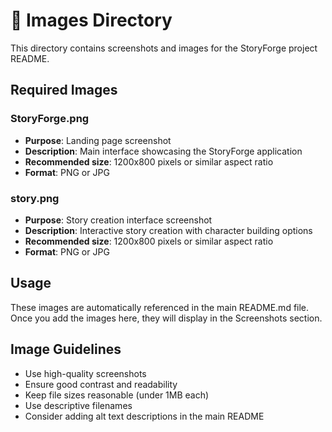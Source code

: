 # 📸 Images Directory

This directory contains screenshots and images for the StoryForge project README.

## Required Images

### StoryForge.png
- **Purpose**: Landing page screenshot
- **Description**: Main interface showcasing the StoryForge application
- **Recommended size**: 1200x800 pixels or similar aspect ratio
- **Format**: PNG or JPG

### story.png
- **Purpose**: Story creation interface screenshot
- **Description**: Interactive story creation with character building options
- **Recommended size**: 1200x800 pixels or similar aspect ratio
- **Format**: PNG or JPG

## Usage

These images are automatically referenced in the main README.md file. Once you add the images here, they will display in the Screenshots section.

## Image Guidelines

- Use high-quality screenshots
- Ensure good contrast and readability
- Keep file sizes reasonable (under 1MB each)
- Use descriptive filenames
- Consider adding alt text descriptions in the main README
